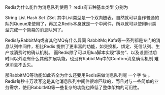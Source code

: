 Redis为什么能作为消息队列使用？
redis有五种基本类型 分别为

String
List
Hash
Set
ZSet
其中List类型是一个双向链表，自然就可以当作普通的队列Queue来使用了，再加之Redis本身就是一个中间件，所以就可以使用list类型完成一个简易的消息队列了。

Redis与RabbitMq或者其他MQ有什么异同
RabbitMq Kafa等一系列都是专门的消息队列中间件，相比Redis 提供了更丰富的功能，如交换机、绑定、死信队列、生产或消费时的确认机制。
而Redis除了可以用lua脚本实现“事务”、以及设置过期时间以外没有什么其他扩展功能，也没有RabbitMq中的Confirm消息确认机制 难保消息不丢失。

那RabbitMQ等功能如此齐全为什么还要用Redis来做消息队列呢
一个字 快 。
Redis每秒十万读写这是其他消息队列中间件很难匹敌的，而且对与一些简单的业务需求，使用RabbitMQ等一些复杂的功能也降低了整体架构的可用性。
